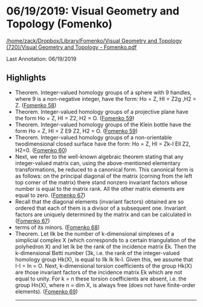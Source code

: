 # 06/19/2019: Visual Geometry and Topology (Fomenko)

<a href='file:////home/zack/Dropbox/Library/Fomenko/Visual Geometry and Topology (720)/Visual Geometry and Topology - Fomenko.pdf' target='_blank'>/home/zack/Dropbox/Library/Fomenko/Visual Geometry and Topology (720)/Visual Geometry and Topology - Fomenko.pdf</a>

Last Annotation: 06/19/2019

## Highlights

- Theorem\. Integer-valued homology groups of a sphere with 9 handles, where 9 is a non-negative integer, have the form: Ho = Z, HI = Z2g ,H2 = Z\. (<a href="file:////home/zack/Dropbox/Library/Fomenko/Visual Geometry and Topology (720)/Visual Geometry and Topology - Fomenko.pdf#page=58" target="_blank">Fomenko 58</a>)
- Theorem\. Integer-valued homology groups of a projective plane have the form Ho = Z, HI = Z2, H2 = O\. (<a href="file:////home/zack/Dropbox/Library/Fomenko/Visual Geometry and Topology (720)/Visual Geometry and Topology - Fomenko.pdf#page=59" target="_blank">Fomenko 59</a>)
- Theorem\. Integer-valued homology groups of the Klein bottle have the form Ho = Z, HI = Z E9 Z2, H2 = O\. (<a href="file:////home/zack/Dropbox/Library/Fomenko/Visual Geometry and Topology (720)/Visual Geometry and Topology - Fomenko.pdf#page=59" target="_blank">Fomenko 59</a>)
- Theorem\. Integer-valued homology groups of a non-orientable twodimensional closed surface have the form: Ho = Z, HI = Zk-I Ell Z2, H2=0\. (<a href="file:////home/zack/Dropbox/Library/Fomenko/Visual Geometry and Topology (720)/Visual Geometry and Topology - Fomenko.pdf#page=60" target="_blank">Fomenko 60</a>)
- Next, we refer to the well-known algebraic theorem stating that any integer-valued matrix can, using the above-mentioned elementary transformations, be reduced to a canonical form\. This canonical form is as follows: on the principal diagonal of the matrix \(corning from the left top comer of the matrix\) there stand nonzero invariant factors whose number is equal to the matrix rank\. All the other matrix elements are equal to zero\. (<a href="file:////home/zack/Dropbox/Library/Fomenko/Visual Geometry and Topology (720)/Visual Geometry and Topology - Fomenko.pdf#page=67" target="_blank">Fomenko 67</a>)
- Recall that the diagonal elements \(invariant factors\) obtained are so ordered that each of them is a divisor of a subsequent one\. Invariant factors are uniquely determined by the matrix and can be calculated in (<a href="file:////home/zack/Dropbox/Library/Fomenko/Visual Geometry and Topology (720)/Visual Geometry and Topology - Fomenko.pdf#page=67" target="_blank">Fomenko 67</a>)
- terms of its minors\. (<a href="file:////home/zack/Dropbox/Library/Fomenko/Visual Geometry and Topology (720)/Visual Geometry and Topology - Fomenko.pdf#page=68" target="_blank">Fomenko 68</a>)
- Theorem\. Let Ilk be the number of k-dimensional simplexes of a simplicial complex X \(which corresponds to a certain triangulation of the polyhedron X\) and let Ik be the rank of the incidence matrix Ek\. Then the k-dimensional Betti number \(3k, i\.e\. the rank of the integer-valued homology group Hk\(X\), is equal to Ilk Ik Ik-I\. Given this, we assume that I-I = In = O\. Next, k-dimensional torsion coefficients of the group Hk\(X\) are those invariant factors of the incidence matrix Ek which are not equal to unity\. For k = n these torsion coefficients are absent, i\.e\. the group Hn\(X\), where n = dim X, is always free \(does not have finite-order elements\)\. (<a href="file:////home/zack/Dropbox/Library/Fomenko/Visual Geometry and Topology (720)/Visual Geometry and Topology - Fomenko.pdf#page=69" target="_blank">Fomenko 69</a>)<hr>

